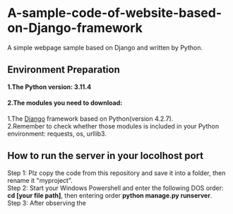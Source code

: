 # A-sample-code-of-website-based-on-Django-framework
A simple webpage sample based on Django and written by Python.
## Environment Preparation
**1.The Python version: 3.11.4**<br>
#### 2.The modules you need to download:
1.The [Django](https://www.djangoproject.com/download/) framework based on Python(version 4.2.7).<br>
2.Remember to check whether those modules is included in your Python environment: requests, os, urllib3.<br>
## How to run the server in your locolhost port
Step 1: Plz copy the code from this repository and save it into a folder, then rename it "myproject".<br>
Step 2: Start your Windows Powershell and enter the following DOS order: **cd [your file path]**, then entering order **python manage.py runserver**.<br>
Step 3: After observing the 
